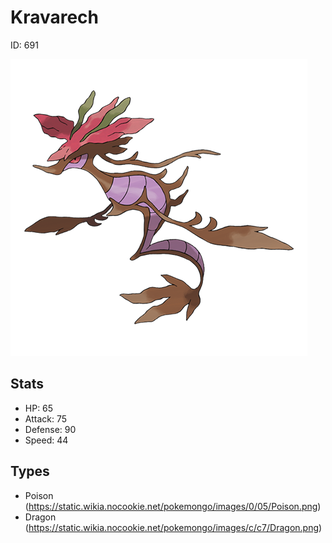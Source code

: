# Kravarech


ID: 691

![](https://raw.githubusercontent.com/PokeAPI/sprites/master/sprites/pokemon/other/official-artwork/691.png "Kravarech")

## Stats


 - HP: 65
 - Attack: 75
 - Defense: 90
 - Speed: 44

## Types


 - Poison (https://static.wikia.nocookie.net/pokemongo/images/0/05/Poison.png)
 - Dragon (https://static.wikia.nocookie.net/pokemongo/images/c/c7/Dragon.png)
